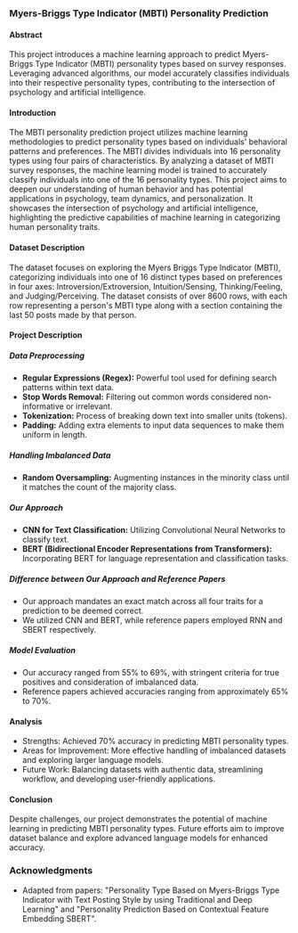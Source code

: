 ### Myers-Briggs Type Indicator (MBTI) Personality Prediction

#### Abstract
This project introduces a machine learning approach to predict Myers-Briggs Type Indicator (MBTI) personality types based on survey responses. Leveraging advanced algorithms, our model accurately classifies individuals into their respective personality types, contributing to the intersection of psychology and artificial intelligence.

#### Introduction
The MBTI personality prediction project utilizes machine learning methodologies to predict personality types based on individuals' behavioral patterns and preferences. The MBTI divides individuals into 16 personality types using four pairs of characteristics. By analyzing a dataset of MBTI survey responses, the machine learning model is trained to accurately classify individuals into one of the 16 personality types. This project aims to deepen our understanding of human behavior and has potential applications in psychology, team dynamics, and personalization. It showcases the intersection of psychology and artificial intelligence, highlighting the predictive capabilities of machine learning in categorizing human personality traits.

#### Dataset Description
The dataset focuses on exploring the Myers Briggs Type Indicator (MBTI), categorizing individuals into one of 16 distinct types based on preferences in four axes: Introversion/Extroversion, Intuition/Sensing, Thinking/Feeling, and Judging/Perceiving. The dataset consists of over 8600 rows, with each row representing a person's MBTI type along with a section containing the last 50 posts made by that person.

#### Project Description
##### Data Preprocessing
- **Regular Expressions (Regex):** Powerful tool used for defining search patterns within text data.
- **Stop Words Removal:** Filtering out common words considered non-informative or irrelevant.
- **Tokenization:** Process of breaking down text into smaller units (tokens).
- **Padding:** Adding extra elements to input data sequences to make them uniform in length.

##### Handling Imbalanced Data
- **Random Oversampling:** Augmenting instances in the minority class until it matches the count of the majority class.

##### Our Approach
- **CNN for Text Classification:** Utilizing Convolutional Neural Networks to classify text.
- **BERT (Bidirectional Encoder Representations from Transformers):** Incorporating BERT for language representation and classification tasks.

##### Difference between Our Approach and Reference Papers
- Our approach mandates an exact match across all four traits for a prediction to be deemed correct.
- We utilized CNN and BERT, while reference papers employed RNN and SBERT respectively.

##### Model Evaluation
- Our accuracy ranged from 55% to 69%, with stringent criteria for true positives and consideration of imbalanced data.
- Reference papers achieved accuracies ranging from approximately 65% to 70%.

#### Analysis
- Strengths: Achieved 70% accuracy in predicting MBTI personality types.
- Areas for Improvement: More effective handling of imbalanced datasets and exploring larger language models.
- Future Work: Balancing datasets with authentic data, streamlining workflow, and developing user-friendly applications.

#### Conclusion
Despite challenges, our project demonstrates the potential of machine learning in predicting MBTI personality types. Future efforts aim to improve dataset balance and explore advanced language models for enhanced accuracy.

### Acknowledgments
- Adapted from papers: "Personality Type Based on Myers-Briggs Type Indicator with Text Posting Style by using Traditional and Deep Learning" and "Personality Prediction Based on Contextual Feature Embedding SBERT".
